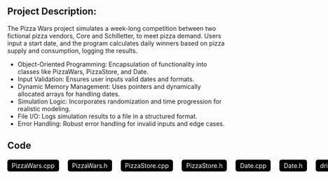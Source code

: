 ## Project Description:
The Pizza Wars project simulates a week-long competition between two fictional pizza vendors, Core and Schilletter, to meet pizza demand. Users input a start date, and the program calculates daily winners based on pizza supply and consumption, logging the results.
- Object-Oriented Programming: Encapsulation of functionality into classes like PizzaWars, PizzaStore, and Date.
- Input Validation: Ensures user inputs valid dates and formats.
- Dynamic Memory Management: Uses pointers and dynamically allocated arrays for handling dates.
- Simulation Logic: Incorporates randomization and time progression for realistic modeling.
- File I/O: Logs simulation results to a file in a structured format.
- Error Handling: Robust error handling for invalid inputs and edge cases.

## Code

<div style="display: flex; gap: 20px; margin-top: 20px;">
    <a href="/PizzaWars/PizzaWars.cpp" style="text-decoration: none; color: white; background-color: #000000; padding: 5px 10px; border-radius: 5px;">PizzaWars.cpp</a>
    <a href="/PizzaWars/PizzaWars.h" style="text-decoration: none; color: white; background-color: #000000; padding: 5px 10px; border-radius: 5px;">PizzaWars.h</a>
    <a href="/PizzaWars/PizzaStore.cpp" style="text-decoration: none; color: white; background-color: #000000; padding: 5px 10px; border-radius: 5px;">PizzaStore.cpp</a>
    <a href="/PizzaWars/PizzaStore.h" style="text-decoration: none; color: white; background-color: #000000; padding: 5px 10px; border-radius: 5px;">PizzaStore.h</a>
  <a href="/PizzaWars/Date.cpp" style="text-decoration: none; color: white; background-color: #000000; padding: 5px 10px; border-radius: 5px;">Date.cpp</a>
    <a href="/PizzaWars/Date.h" style="text-decoration: none; color: white; background-color: #000000; padding: 5px 10px; border-radius: 5px;">Date.h</a>
    <a href="/PizzaWars/Driver.cpp" style="text-decoration: none; color: white; background-color: #000000; padding: 5px 10px; border-radius: 5px;">driver.cpp</a>
  <a href="/PizzaWars/MysteryMechine" style="text-decoration: none; color: white; background-color: #000000; padding: 5px 10px; border-radius: 5px;">mysteryMechine</a>
</div>
